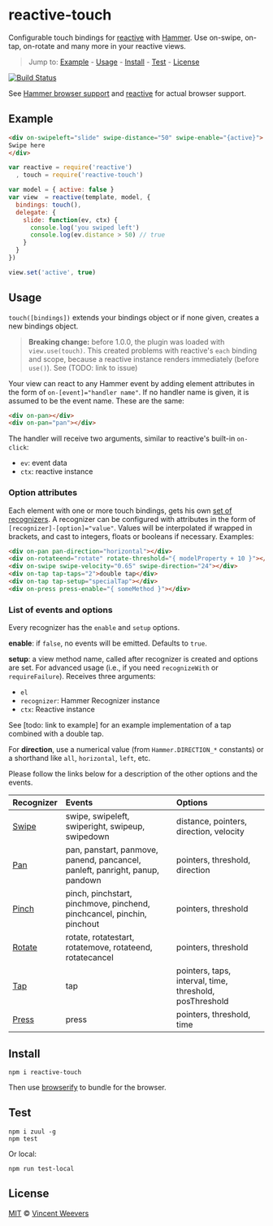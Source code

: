 # reactive-touch

Configurable touch bindings for [reactive](https://github.com/component/reactive) with [Hammer](https://hammerjs.github.io/). Use on-swipe, on-tap, on-rotate and many more in your reactive views.

> Jump to: [Example](#example) - [Usage](#usage) - [Install](#install) - [Test](#test) - [License](#license)

[![Build Status](https://saucelabs.com/browser-matrix/reactive-touch-sauce.svg)](https://travis-ci.org/vweevers/reactive-touch)

See [Hammer browser support](https://hammerjs.github.io/browser-support.html) and [reactive](https://github.com/component/reactive) for actual browser support.

## Example

```html
<div on-swipeleft="slide" swipe-distance="50" swipe-enable="{active}">
Swipe here
</div>
```

```js
var reactive = require('reactive')
  , touch = require('reactive-touch')

var model = { active: false }
var view  = reactive(template, model, {
  bindings: touch(),
  delegate: {
    slide: function(ev, ctx) {
      console.log('you swiped left')
      console.log(ev.distance > 50) // true
    }
  }
})

view.set('active', true)
```

## Usage

`touch([bindings])` extends your bindings object or if none given, creates a new bindings object. 

>**Breaking change:** before 1.0.0, the plugin was loaded with `view.use(touch)`. This created problems with reactive's `each` binding and scope, because a reactive instance renders immediately (before `use()`). See (TODO: link to issue)

Your view can react to any Hammer event by adding element attributes in the form of `on-[event]="handler name"`. If no handler name is given, it is assumed to be the event name. These are the same:

```html
<div on-pan></div>
<div on-pan="pan"></div>
```

The handler will receive two arguments, similar to reactive's built-in `on-click`:

- `ev`: event data
- `ctx`: reactive instance

### Option attributes

Each element with one or more touch bindings, gets his own [set of recognizers](https://hammerjs.github.io/getting-started.html#more-control). A recognizer can be configured with attributes in the form of `[recognizer]-[option]="value"`. Values will be interpolated if wrapped in brackets, and cast to integers, floats or booleans if necessary. Examples:

```html
<div on-pan pan-direction="horizontal"></div>
<div on-rotateend="rotate" rotate-threshold="{ modelProperty + 10 }"></div>
<div on-swipe swipe-velocity="0.65" swipe-direction="24"></div>
<div on-tap tap-taps="2">double tap</div>
<div on-tap tap-setup="specialTap"></div>
<div on-press press-enable="{ someMethod }"></div>
```

### List of events and options

Every recognizer has the `enable` and `setup` options.

**enable**: if `false`, no events will be emitted. Defaults to `true`.

**setup**: a view method name, called after recognizer is created and options are set. For advanced usage (i.e., if you need `recognizeWith` or `requireFailure`). Receives three arguments:

- `el`
- `recognizer`: Hammer Recognizer instance
- `ctx`: Reactive instance

See [todo: link to example] for an example implementation of a tap combined with a double tap.

For **direction**, use a numerical value (from `Hammer.DIRECTION_*` constants) or a shorthand like `all`, `horizontal`, `left`, etc.

Please follow the links below for a description of the other options and the events.

| Recognizer | Events   | Options  
|:-----------|:---------|:------------------
| [Swipe](https://hammerjs.github.io/recognizer-swipe/) | swipe, swipeleft, swiperight, swipeup, swipedown | distance, pointers, direction, velocity
| [Pan](https://hammerjs.github.io/recognizer-pan/) | pan, panstart, panmove, panend, pancancel, panleft, panright, panup, pandown | pointers, threshold, direction
| [Pinch](https://hammerjs.github.io/recognizer-pinch/) | pinch, pinchstart, pinchmove, pinchend, pinchcancel, pinchin, pinchout | pointers, threshold
| [Rotate](https://hammerjs.github.io/recognizer-rotate/) | rotate, rotatestart, rotatemove, rotateend, rotatecancel | pointers, threshold
| [Tap](https://hammerjs.github.io/recognizer-tap/) | tap | pointers, taps, interval, time, threshold, posThreshold
| [Press](https://hammerjs.github.io/recognizer-press/) | press | pointers, threshold, time

## Install

    npm i reactive-touch

Then use [browserify](http://browserify.org/) to bundle for the browser.

## Test

    npm i zuul -g
    npm test

Or local:

    npm run test-local

## License

[MIT](http://opensource.org/licenses/MIT) © [Vincent Weevers](http://vincentweevers.nl)
